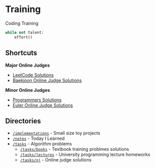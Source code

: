 # Training
Coding Training

```python
while not talent:
    effort()
```

## Shortcuts
**Major Online Judges**
* [LeetCode Solutions](./tasks/oj/leetcode/)
* [Baekjoon Online Judge Solutions](./tasks/oj/boj/)

**Minor Online Judges**
* [Programmers Solutions](./tasks/oj/programmers)
* [Euler Online Judge Solutions](./tasks/oj/euleroj)

## Directories
* [`/implementations`](./implementations/) - Small size toy projects
* [`/notes`](./notes/) - Today I Learned
* [`/tasks`](./tasks/) - Algorithm problems
  * [`/tasks/books`](./tasks/books/) - Textbook training problmes solutions
  * [`/tasks/lectures`](./tasks/lectures/) - University programming lecture homeworks
  * [`/tasks/oj`](./tasks/oj/) - Online judge solutions